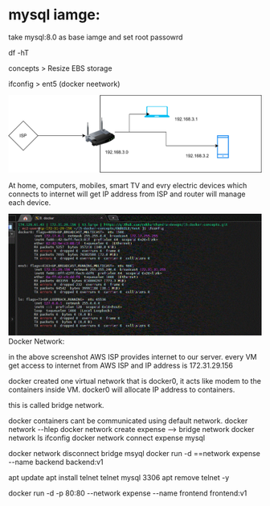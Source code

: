 # mysql iamge:

take mysql:8.0 as base iamge and set root passowrd

df -hT

concepts > Resize EBS storage

ifconfig > ent5 (docker neetwork)

![alt text](docker-nw-diagram.drawio.svg)

At home, computers, mobiles, smart TV and evry electric devices which connects to internet will get IP address from ISP and router will manage each device.


![alt text](ifconfig.GIF)
Docker Network:

in the above screenshot AWS ISP provides internet to our server.
every VM get access to internet from AWS ISP and IP address is 172.31.29.156  

docker created one virtual network that is docker0, it acts like modem to the containers inside VM. docker0 will allocate IP address to containers.

this is called bridge network.

 

docker containers cant be communicated using default network.
docker network --hlep
docker network create expense  --> bridge network
docker network ls
ifconfig
docker network connect expense mysql

docker network disconnect bridge msyql
docker run -d ==network expense --name backend backend:v1

apt update
apt install telnet
telnet mysql 3306
apt remove telnet -y

docker run -d -p 80:80 --network expense --name frontend frontend:v1